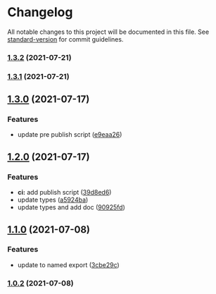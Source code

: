 # Changelog

All notable changes to this project will be documented in this file. See [standard-version](https://github.com/conventional-changelog/standard-version) for commit guidelines.

### [1.3.2](https://github.com/ramchaik/batch-promise/compare/v1.3.1...v1.3.2) (2021-07-21)

### [1.3.1](https://github.com/ramchaik/batch-promise/compare/v1.3.0...v1.3.1) (2021-07-21)

## [1.3.0](https://github.com/ramchaik/batch-promise/compare/v1.2.0...v1.3.0) (2021-07-17)


### Features

* update pre publish script ([e9eaa26](https://github.com/ramchaik/batch-promise/commit/e9eaa2656be80d8f3ca0765505e53dd044b10b9a))

## [1.2.0](https://github.com/ramchaik/batch-promise/compare/v1.1.0...v1.2.0) (2021-07-17)


### Features

* **ci:** add publish script ([39d8ed6](https://github.com/ramchaik/batch-promise/commit/39d8ed60f9c24fd8038956b4f45ff0088aa91859))
* update types ([a5924ba](https://github.com/ramchaik/batch-promise/commit/a5924ba8bc47c4eef63ef7ae033b12abae1cee0d))
* update types and add doc ([90925fd](https://github.com/ramchaik/batch-promise/commit/90925fd4e960561358ba64e5bc6e055d6b9f0064))

## [1.1.0](https://github.com/ramchaik/batch-promise/compare/v1.0.2...v1.1.0) (2021-07-08)


### Features

* update to named export ([3cbe29c](https://github.com/ramchaik/batch-promise/commit/3cbe29cc5a0eb8a1ea3259f30081e7e11f3228dd))

### [1.0.2](https://github.com/ramchaik/batch-promise/compare/v1.0.1...v1.0.2) (2021-07-08)
